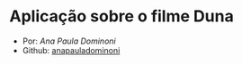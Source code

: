 # Aplicação sobre o filme **Duna**

- Por: _Ana Paula Dominoni_
- Github: [anapauladominoni](https://github.com/Anapauladominoni)